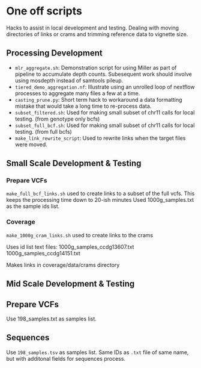 # One off scripts
Hacks to assist in local development and testing.
Dealing with moving directories of links or crams and trimming reference data to vignette size.

## Processing Development 
- `mlr_aggregate.sh`: Demonstration script for using Miller as part of pipeline to accumulate depth counts.
    Subesequent work should involve using mosdepth instead of samtools pileup.
- `tiered_demo_aggregation.nf`: Illustrate using an unrolled loop of nextflow processes to aggregate many files a few at a time.
- `casting_prune.py`: Short term hack to workaround a data formatting mistake that would take a long time to re-process data.
- `subset_filtered.sh`: Used for making small subset of chr11 calls for local testing. (from genotype only bcfs)
- `subset_full_bcf.sh`: Used for making small subset of chr11 calls for local testing. (from full bcfs)
- `make_link_rewrite_script`: Used to rewrite links when the target files were moved.

## Small Scale Development & Testing
### Prepare VCFs
`make_full_bcf_links.sh` used to create links to a subset of the full vcfs.
This keeps the processing time down to 20-ish minutes
Used 1000g_samples.txt as the sample ids list.

### Coverage
`make_1000g_cram_links.sh` used to create links to the crams 

Uses id list text files:
1000g_samples_ccdg13607.txt
1000g_samples_ccdg14151.txt

Makes links in coverage/data/crams directory

## Mid Scale Development & Testing

## Prepare VCFs
Use 198_samples.txt as samples list.

## Sequences
Use `198_samples.tsv` as samples list.  Same IDs as `.txt` file of same name, but with additonal fields for sequences process.

